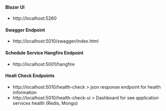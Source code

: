 #### Blazor UI   
* http://localhost:5260

#### Swagger Endpoint   
* http://localhost:5010/swagger/index.html

#### Schedule Service Hangfire Endpoint   
* http://localhost:5001/hangfire

#### Healt Check Endpoints   
* http://localhost:5010/health-check    > json response endpoint for health information
* http://localhost:5010/health-check-ui > Dashboard for see application services health (Redis, Mongo)   
